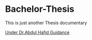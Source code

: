<!DOCTYPE html>
<html>
<body>

<h1>Bachelor-Thesis</h1>

<p>This is just another Thesis documentary</p>
<p><a href="[https://www.w3schools.com/](https://scholar.google.com/citations?user=_qv4RXYAAAAJ&hl=id&oi=ao)https://scholar.google.com/citations?user=_qv4RXYAAAAJ&hl=id&oi=ao">Under Dr.Abdul Hafid Guidance</a></p>

</body>
</html>

